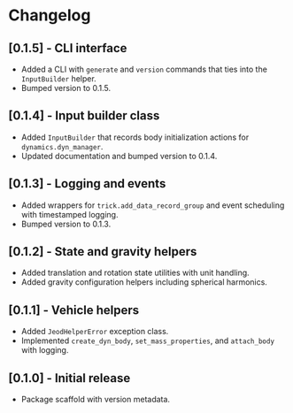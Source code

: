 # Changelog

## [0.1.5] - CLI interface
- Added a CLI with `generate` and `version` commands
  that ties into the `InputBuilder` helper.
- Bumped version to 0.1.5.

## [0.1.4] - Input builder class
- Added ``InputBuilder`` that records body initialization actions for
  ``dynamics.dyn_manager``.
- Updated documentation and bumped version to 0.1.4.

## [0.1.3] - Logging and events
- Added wrappers for `trick.add_data_record_group` and event scheduling with
  timestamped logging.
- Bumped version to 0.1.3.

## [0.1.2] - State and gravity helpers
- Added translation and rotation state utilities with unit handling.
- Added gravity configuration helpers including spherical harmonics.

## [0.1.1] - Vehicle helpers
- Added `JeodHelperError` exception class.
- Implemented `create_dyn_body`, `set_mass_properties`, and `attach_body` with logging.

## [0.1.0] - Initial release
- Package scaffold with version metadata.
